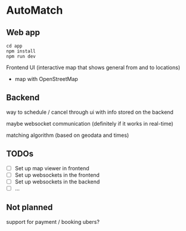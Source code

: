 # AutoMatch

## Web app
```
cd app
npm install
npm run dev
```

Frontend UI (interactive map that shows general from and to locations)
- map with OpenStreetMap


## Backend
way to schedule / cancel through ui with info stored on the backend

maybe websocket communication (definitely if it works in real-time)

matching algorithm (based on geodata and times)


## TODOs

- [ ] Set up map viewer in frontend
- [ ] Set up websockets in the frontend
- [ ] Set up websockets in the backend
- [ ] ...

## Not planned

support for payment / booking ubers?

